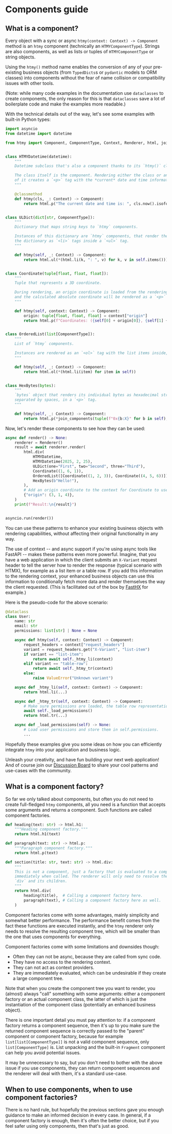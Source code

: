 # Components guide

## What is a component?

Every object with a sync or async `htmy(context: Context) -> Component` method is an `htmy` component (technically an `HTMYComponentType`). Strings are also components, as well as lists or tuples of `HTMYComponentType` or string objects.

Using the `htmy()` method name enables the conversion of any of your pre-existing business objects (from `TypedDicts`s or `pydantic` models to ORM classes) into components without the fear of name collision or compatibility issues with other tools.

(Note: while many code examples in the documentation use `dataclasses` to create components, the only reason for this is that `dataclasses` save a lot of boilerplate code and make the examples more readable.)

With the technical details out of the way, let's see some examples with built-in Python types:

```python
import asyncio
from datetime import datetime

from htmy import Component, ComponentType, Context, Renderer, html, join_components


class HTMYDatetime(datetime):
    """
    Datetime subclass that's also a component thanks to its `htmy()` classmethod.

    The class itself is the component. Rendering either the class or an instance
    of it creates a `<p>` tag with the *current* date and time information in it.
    """

    @classmethod
    def htmy(cls, _: Context) -> Component:
        return html.p("The current date and time is: ", cls.now().isoformat())


class ULDict(dict[str, ComponentType]):
    """
    Dictionary that maps string keys to `htmy` components.

    Instances of this dictionary are `htmy` components, that render the items in
    the dictionary as `<li>` tags inside a `<ul>` tag.
    """

    def htmy(self, _: Context) -> Component:
        return html.ul(*(html.li(k, ": ", v) for k, v in self.items()))


class Coordinate(tuple[float, float, float]):
    """
    Tuple that represents a 3D coordinate.

    During rendering, an origin coordinate is loaded from the rendering context,
    and the calculated absolute coordinate will be rendered as a `<p>` tag.
    """

    def htmy(self, context: Context) -> Component:
        origin: tuple[float, float, float] = context["origin"]
        return html.p(f"Coordinates: ({self[0] + origin[0]}, {self[1] + origin[1]}, {self[2] + origin[2]})")


class OrderedList(list[ComponentType]):
    """
    List of `htmy` components.

    Instances are rendered as an `<ol>` tag with the list items inside, wrapped by `<li>` tags.
    """

    def htmy(self, _: Context) -> Component:
        return html.ol(*(html.li(item) for item in self))


class HexBytes(bytes):
    """
    `bytes` object that renders its individual bytes as hexadecimal strings,
    separated by spaces, in a `<p>` tag.
    """

    def htmy(self, _: Context) -> Component:
        return html.p(*join_components(tuple(f"0x{b:X}" for b in self), " "))
```

Now, let's render these components to see how they can be used:

```python
async def render() -> None:
    renderer = Renderer()
    result = await renderer.render(
        html.div(
            HTMYDatetime,
            HTMYDatetime(2025, 2, 25),
            ULDict(one="First", two="Second", three="Third"),
            Coordinate((1, 6, 1)),
            OrderedList([Coordinate((1, 2, 3)), Coordinate((4, 5, 6))]),
            HexBytes(b"Hello!"),
        ),
        # Add an origin coordinate to the context for Coordinate to use.
        {"origin": (3, 1, 4)},
    )
    print(f"Result:\n{result}")


asyncio.run(render())
```

You can use these patterns to enhance your existing business objects with rendering capabilities, without affecting their original functionality in any way.

The use of context -- and async support if you're using async tools like FastAPI -- makes these patterns even more powerful. Imagine, that you have a web application in which the client submits an `X-Variant` request header to tell the server how to render the response (typical scenario with HTMX), for example as a list item or a table row. If you add this information to the rendering context, your enhanced business objects can use this information to conditionally fetch more data and render themselves the way the client requested. (This is facilitated out of the box by [FastHX](https://volfpeter.github.io/fasthx/examples/htmy/) for example.)

Here is the pseudo-code for the above scenario:

```python
@dataclass
class User:
    name: str
    email: str
    permissions: list[str] | None = None

    async def htmy(self, context: Context) -> Component:
        request_headers = context["request_headers"]
        variant = request_headers.get("X-Variant", "list-item")
        if variant == "list-item":
            return await self._htmy_li(context)
        elif variant == "table-row":
            return await self._htmy_tr(context)
        else:
            raise ValueError("Unknown variant")

    async def _htmy_li(self, context: Context) -> Component:
        return html.li(...)

    async def _htmy_tr(self, context: Context) -> Component:
        # Make sure permissions are loaded, the table row representation needs them.
        await self._load_permissions()
        return html.tr(...)

    async def _load_permissions(self) -> None:
        # Load user permissions and store them in self.permissions.
        ...
```

Hopefully these examples give you some ideas on how you can efficiently integrate `htmy` into your application and business logic.

Unleash your creativity, and have fun building your next web application! And of course join our [Discussion Board](https://github.com/volfpeter/htmy/discussions) to share your cool patterns and use-cases with the community.

## What is a component factory?

So far we only talked about components, but often you do not need to create full-fledged `htmy` components, all you need is a function that accepts some arguments and returns a component. Such functions are called component factories.

```python
def heading(text: str) -> html.h1:
    """Heading component factory."""
    return html.h1(text)

def paragraph(text: str) -> html.p:
    """Paragraph component factory."""
    return html.p(text)

def section(title: str, text: str) -> html.div:
    """
    This is not a component, just a factory that is evaluated to a component
    immediately when called. The renderer will only need to resolve the inner
    `div` and its children.
    """
    return html.div(
        heading(title),  # Calling a component factory here.
        paragraph(text), # Calling a component factory here as well.
    )
```

Component factories come with some advantages, mainly simplicity and somewhat better performance. The performance benefit comes from the fact these functions are executed instantly, and the `htmy` renderer only needs to resolve the resulting component tree, which will be smaller than the one that uses components for everything.

Component factories come with some limitations and downsides though:

- Often they can not be async, because they are called from sync code.
- They have no access to the rendering context.
- They can not act as context providers.
- They are immediately evaluated, which can be undesirable if they create a large component tree.

Note that when you create the component tree you want to render, you (almost) always "call" something with some arguments: either a component factory or an actual component class, the latter of which is just the instantiation of the component class (potentially an enhanced business object).

There is one important detail you must pay attention to: if a component factory returns a component sequence, then it's up to you make sure the returned component sequence is correctly passed to the "parent" component or component factory, because for example `list[list[ComponentType]]` is not a valid component sequence, only `list[ComponentType]` is. List unpacking and the built-in `Fragment` component can help you avoid potential issues.

It may be unnecessary to say, but you don't need to bother with the above issue if you use components, they can return component sequences and the renderer will deal with them, it's a standard use-case.

## When to use components, when to use component factories?

There is no hard rule, but hopefully the previous sections gave you enough guidance to make an informed decision in every case. In general, if a component factory is enough, then it's often the better choice, but if you feel safer using only components, then that's just as good.
